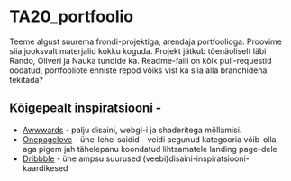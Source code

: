 # TA20_portfoolio  

Teeme algust suurema frondi-projektiga, arendaja portfoolioga. Proovime siia jooksvalt materjalid kokku koguda. Projekt jätkub tõenäoliselt läbi Rando, Oliveri ja Nauka tundide ka. Readme-faili on kõik pull-requestid oodatud, portfooliote enniste repod võiks vist ka siia alla branchidena tekitada?

## Kõigepealt inspiratsiooni -  

- [Awwwards](https://www.awwwards.com/awwwards/collections/freelance-portfolio/) - palju disaini, webgl-i ja shaderitega möllamisi.
- [Onepagelove](https://onepagelove.com/inspiration/portfolio) - ühe-lehe-saidid - veidi aegunud kategooria võib-olla, aga pigem jah tähelepanu koondatud lihtsamatele landing page-dele
- [Dribbble](https://dribbble.com/shots/popular/web-design) - ühe ampsu suurused (veebi)disaini-inspiratsiooni-kaardikesed
